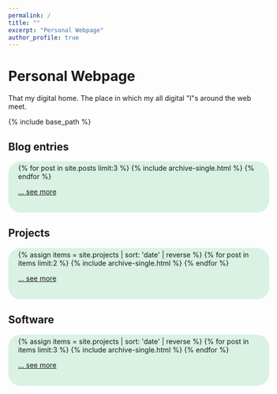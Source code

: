 ```yaml
---
permalink: /
title: ""
excerpt: "Personal Webpage"
author_profile: true
---
```


<style>
#roundedbox {
  border-radius: 25px;
  background: hsl(147, 50%, 90%);
  padding: 5px 5px 20px 20px;
  width: 100%;
}
</style>


# Personal Webpage

That my digital home. The place in which my all digital "I"s around the web meet.

{% include base_path %}

## Blog entries
<div id="roundedbox">
{% for post in site.posts limit:3 %}
  {% include archive-single.html %}
{% endfor %}

<a href="{{ base_path }}/blog" rel="permalink">... see more</a>
</div>


## Projects
<div id="roundedbox">
{% assign items = site.projects | sort: 'date' | reverse %}
{% for post in items limit:2 %}
  {% include archive-single.html %}
{% endfor %}

<a href="{{ base_path }}/projects" rel="permalink">... see more</a>
</div>


## Software
<div id="roundedbox">
{% assign items = site.projects | sort: 'date' | reverse %}
{% for post in items limit:3 %}
  {% include archive-single.html %}
{% endfor %}

<a href="{{ base_path }}/software" rel="permalink">... see more</a>
</div>
